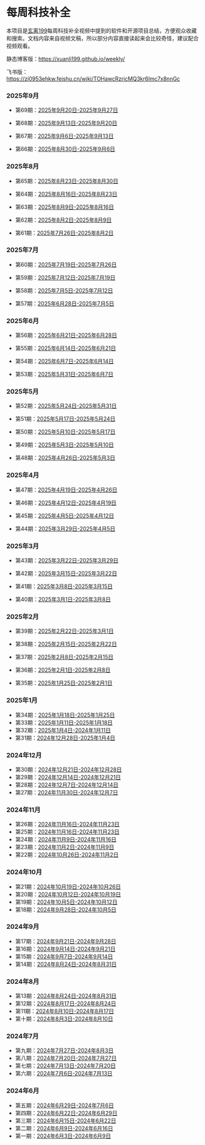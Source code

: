 # 每周科技补全

本项目是[玄离199](https://space.bilibili.com/67079745)每周科技补全视频中提到的软件和开源项目总结，方便观众收藏和搜索。文档内容来自视频文稿，所以部分内容直接读起来会比较奇怪，建议配合视频观看。

静态博客版：<https://xuanli199.github.io/weekly/>

飞书版：<https://zi0953ehkw.feishu.cn/wiki/TOHawcRzricMQ3kr6lmc7x8nnGc>


### 2025年9月

- 第69期：[2025年9月20日-2025年9月27日](docs/69.md)

- 第68期：[2025年9月13日-2025年9月20日](docs/68.md)

- 第67期：[2025年9月6日-2025年9月13日](docs/67.md)

- 第66期：[2025年8月30日-2025年9月6日](docs/66.md)

### 2025年8月

- 第65期：[2025年8月23日-2025年8月30日](docs/65.md)

- 第64期：[2025年8月16日-2025年8月23日](docs/64.md)

- 第63期：[2025年8月9日-2025年8月16日](docs/63.md)

- 第62期：[2025年8月2日-2025年8月9日](docs/62.md)

- 第61期：[2025年7月26日-2025年8月2日](docs/61.md)

### 2025年7月

- 第60期：[2025年7月19日-2025年7月26日](docs/60.md)

- 第59期：[2025年7月12日-2025年7月19日](docs/59.md)

- 第58期：[2025年7月5日-2025年7月12日](docs/58.md)

- 第57期：[2025年6月28日-2025年7月5日](docs/57.md)

### 2025年6月

- 第56期：[2025年6月21日-2025年6月28日](docs/56.md)

- 第55期：[2025年6月14日-2025年6月21日](docs/55.md)

- 第54期：[2025年6月7日-2025年6月14日](docs/54.md)

- 第53期：[2025年5月31日-2025年6月7日](docs/53.md)

### 2025年5月

- 第52期：[2025年5月24日-2025年5月31日](docs/52.md)

- 第51期：[2025年5月17日-2025年5月24日](docs/51.md)

- 第50期：[2025年5月10日-2025年5月17日](docs/50.md)

- 第49期：[2025年5月3日-2025年5月10日](docs/49.md)

- 第48期：[2025年4月26日-2025年5月3日](docs/48.md)

### 2025年4月

- 第47期：[2025年4月19日-2025年4月26日](docs/47.md)

- 第46期：[2025年4月12日-2025年4月19日](docs/46.md)

- 第45期：[2025年4月5日-2025年4月12日](docs/45.md)

- 第44期：[2025年3月29日-2025年4月5日](docs/44.md)

### 2025年3月

- 第43期：[2025年3月22日-2025年3月29日](docs/43.md)

- 第42期：[2025年3月15日-2025年3月22日](docs/42.md)

- 第41期：[2025年3月8日-2025年3月15日](docs/41.md)

- 第40期：[2025年3月1日-2025年3月8日](docs/40.md)

### 2025年2月

- 第39期：[2025年2月22日-2025年3月1日](docs/39.md)

- 第38期：[2025年2月15日-2025年2月22日](docs/38.md)
- 第37期：[2025年2月8日-2025年2月15日](docs/37.md)
- 第36期：[2025年2月1日-2025年2月8日](docs/36.md)
- 第35期：[2025年1月25日-2025年2月1日](docs/35.md)

### 2025年1月

- 第34期：[2025年1月18日-2025年1月25日](docs/34.md)
- 第33期：[2025年1月11日-2025年1月18日](docs/33.md)
- 第32期：[2025年1月4日-2024年1月11日](docs/32.md)
- 第31期：[2024年12月28日-2025年1月4日](docs/31.md)

### 2024年12月

- 第30期：[2024年12月21日-2024年12月28日](docs/30.md)
- 第29期：[2024年12月14日-2024年12月21日](docs/29.md)
- 第28期：[2024年12月7日-2024年12月14日](docs/28.md)
- 第27期：[2024年11月30日-2024年12月7日](docs/27.md)

### 2024年11月

- 第26期：[2024年11月16日-2024年11月23日](docs/26.md)
- 第25期：[2024年11月16日-2024年11月23日](docs/25.md)
- 第24期：[2024年11月9日-2024年11月16日](docs/24.md)
- 第23期：[2024年11月2日-2024年11月9日](docs/23.md)
- 第22期：[2024年10月26日-2024年11月2日](docs/22.md)

### 2024年10月

- 第21期：[2024年10月19日-2024年10月26日](docs/21.md)
- 第20期：[2024年10月12日-2024年10月19日](docs/20.md)
- 第19期：[2024年10月5日-2024年10月12日](docs/19.md)
- 第18期：[2024年9月28日-2024年10月5日](docs/18.md)

### 2024年9月

- 第17期：[2024年9月21日-2024年9月28日](docs/17.md)
- 第16期：[2024年9月14日-2024年9月21日](docs/16.md)
- 第15期：[2024年9月7日-2024年9月14日](docs/15.md)
- 第14期：[2024年8月24日-2024年8月31日](docs/14.md)

### 2024年8月

- 第13期：[2024年8月24日-2024年8月31日](docs/13.md)
- 第12期：[2024年8月17日-2024年8月24日](docs/12.md)
- 第11期：[2024年8月10日-2024年8月17日](docs/11.md)
- 第十期：[2024年8月3日-2024年8月10日](docs/10.md)

### 2024年7月

- 第九期：[2024年7月27日-2024年8月3日](docs/09.md)
- 第八期：[2024年7月20日-2024年7月27日](docs/08.md)
- 第七期：[2024年7月13日-2024年7月20日](docs/07.md)
- 第六期：[2024年7月6日-2024年7月13日](docs/06.md)

### 2024年6月

- 第五期：[2024年6月29日-2024年7月6日](docs/05.md)
- 第四期：[2024年6月22日-2024年6月29日](docs/04.md)
- 第三期：[2024年6月15日-2024年6月22日](docs/03.md)
- 第二期：[2024年6月9日-2024年6月16日](docs/02.md)
- 第一期：[2024年6月3日-2024年6月9日](docs/01.md)
